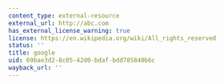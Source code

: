```yaml
---
content_type: external-resource
external_url: http://abc.com
has_external_license_warning: true
license: https://en.wikipedia.org/wiki/All_rights_reserved
status: ''
title: google
uid: 69bae3d2-8c05-42d0-bdaf-bdd785840b6c
wayback_url: ''
---
```

